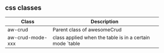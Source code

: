  ## css classes


| Class            | Description                                                                             |
|------------------|-----------------------------------------------------------------------------------------|
| aw-crud          | Parent class of awesomeCrud                                                             |
| aw-crud-mode-xxx | class applied when the table is in a certain mode `table | list | view | create | edit` |




